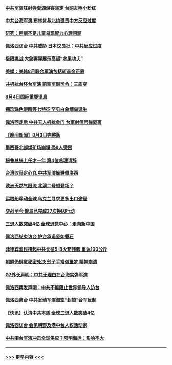 #### [中共军演狂射弹澎湖游客淡定 台网友呛小粉红](../pages/prog202/a103494661.md?t=08042301) 
#### [中共台海军演 布林肯与北约谴责中方反应过度](../pages/prog202/a103494650.md?t=08042301) 
#### [研究：睡眠不足儿童易现智力心理问题](../pages/prog202/a103494567.md?t=08042301) 
#### [佩洛西访台 中共威胁 日本议员批：中共反应过度](../pages/prog202/a103494551.md?t=08042301) 
#### [极限挑战 大象猩猩展示高超“水果功夫”](../pages/prog202/a103494576.md?t=08042301) 
#### [美媒：美韩8月联合军演包括斩首金正恩](../pages/prog202/a103494583.md?t=08042301) 
#### [共机扰台环台军演 前空军副司令：三质变](../pages/prog202/a103494550.md?t=08042301) 
#### [8月4日国际重要讯息](../pages/prog202/a103494545.md?t=08042301) 
#### [拥珍珠色眼睛等七特征 罕见白象缅甸诞生](../pages/prog202/a103494460.md?t=08042301) 
#### [佩洛西走后 中共无人机扰金门 台军射信号弹驱离](../pages/prog202/a103494442.md?t=08042301) 
#### [【晚间新闻】8月3日完整版](../pages/prog202/a103494315.md?t=08042301) 
#### [墨西哥北部煤矿场崩塌 恐9人受困](../pages/prog202/a103494407.md?t=08042301) 
#### [秘鲁总统上任才一年 第4位总理请辞](../pages/prog202/a103494326.md?t=08042301) 
#### [台湾收获定心丸 中共军演躲避佩洛西](../pages/prog202/a103494360.md?t=08042301) 
#### [欧洲天然气限流 北溪二号想登场？](../pages/prog202/a103494181.md?t=08042301) 
#### [运粮船牵动全球 乌克兰寻求更多出口途径](../pages/prog202/a103494178.md?t=08042301) 
#### [交战至今 俄乌已完成27次换囚行动](../pages/prog202/a103494176.md?t=08042301) 
#### [三退人数突破4亿 全球退党中心：走向新中国](../pages/prog202/a103494187.md?t=08042301) 
#### [佩洛西结束访台 护台承诺坚如磐石](../pages/prog202/a103494174.md?t=08042301) 
#### [菲律宾渔民捞起中共长征5-B火箭残骸 重达100公斤](../pages/prog202/a103494129.md?t=08042301) 
#### [朝鲜仍肆意秘密处决 刽子手常做噩梦 精神崩溃](../pages/prog202/a103494124.md?t=08042301) 
#### [G7外长声明：中共无理由在台海实弹军演](../pages/prog202/a103494067.md?t=08042301) 
#### [佩洛西再发声明：中共不能阻止世界领导人访台](../pages/prog202/a103494001.md?t=08042301) 
#### [佩洛西离台 中共发动军演海空“封锁”台军反制](../pages/prog202/a103494007.md?t=08042301) 
#### [【快讯】认清中共本质 全球三退人数突破4亿](../pages/prog202/a103494011.md?t=08042301) 
#### [佩洛西访台 会见朝野及港中台人权活动家](../pages/prog202/a103494005.md?t=08042301) 
#### [中共围台军演冲击全球供应？阳明海运：影响不大](../pages/prog202/a103493894.md?t=08042301) 

----
#### [ >>> 更早内容 <<< ](../indexes/prog202-earlier.md)
